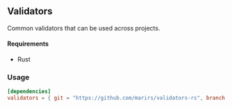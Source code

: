Validators
-----------

Common validators that can be used across projects.

#### Requirements
- Rust

### Usage
```toml
[dependencies]
validators = { git = "https://github.com/marirs/validators-rs", branch = "main" }
```
